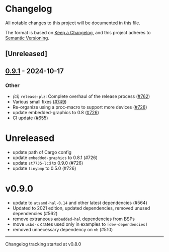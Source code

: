 # Changelog

All notable changes to this project will be documented in this file.

The format is based on [Keep a Changelog](https://keepachangelog.com/en/1.0.0/),
and this project adheres to [Semantic Versioning](https://semver.org/spec/v2.0.0.html).

## [Unreleased]

## [0.9.1](https://github.com/jbeaurivage/atsamd/compare/edgebadge-0.9.0...edgebadge-0.9.1) - 2024-10-17

### Other

- *(ci)* `release-plz`: Complete overhaul of the release process ([#762](https://github.com/jbeaurivage/atsamd/pull/762))
- Various small fixes ([#749](https://github.com/jbeaurivage/atsamd/pull/749))
- Re-organize using a proc-macro to support more devices ([#728](https://github.com/jbeaurivage/atsamd/pull/728))
- update embedded-graphics to 0.8 ([#726](https://github.com/jbeaurivage/atsamd/pull/726))
- CI update ([#655](https://github.com/jbeaurivage/atsamd/pull/655))
# Unreleased

- update path of Cargo config
- update `embedded-graphics` to 0.8.1 (#726)
- update `st7735-lcd` to 0.9.0 (#726)
- update `tinybmp` to 0.5.0 (#726)

# v0.9.0

- update to `atsamd-hal-0.14` and other latest dependencies (#564)
- Updated to 2021 edition, updated dependencies, removed unused dependencies (#562)
- remove extraneous `embedded-hal` dependencies from BSPs
- move `usbd-x` crates used only in examples to `[dev-dependencies]`
- removed unnecessary dependency on `nb` (#510)

---

Changelog tracking started at v0.8.0

